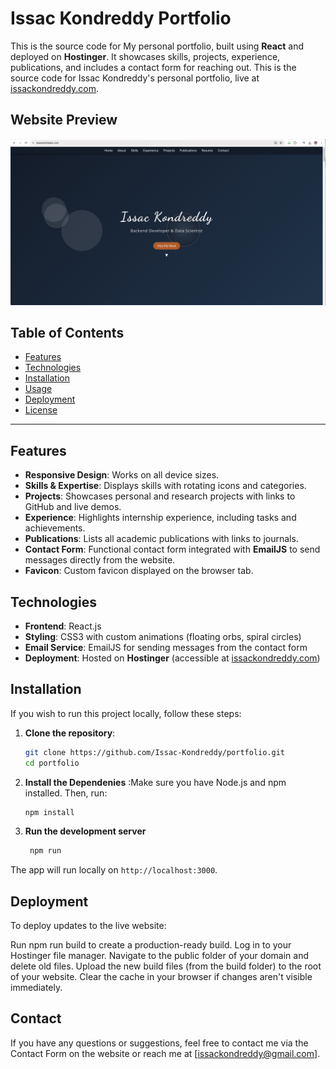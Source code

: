 # Issac Kondreddy Portfolio

This is the source code for My personal portfolio, built using **React** and deployed on **Hostinger**. It showcases skills, projects, experience, publications, and includes a contact form for reaching out. This is the source code for Issac Kondreddy's personal portfolio, live at [issackondreddy.com](https://issackondreddy.com).
## Website Preview

![Portfolio Preview](src/assets/HomePage.png)

## Table of Contents

- [Features](#features)
- [Technologies](#technologies)
- [Installation](#installation)
- [Usage](#usage)
- [Deployment](#deployment)
- [License](#license)

---

## Features

- **Responsive Design**: Works on all device sizes.
- **Skills & Expertise**: Displays skills with rotating icons and categories.
- **Projects**: Showcases personal and research projects with links to GitHub and live demos.
- **Experience**: Highlights internship experience, including tasks and achievements.
- **Publications**: Lists all academic publications with links to journals.
- **Contact Form**: Functional contact form integrated with **EmailJS** to send messages directly from the website.
- **Favicon**: Custom favicon displayed on the browser tab.

## Technologies

- **Frontend**: React.js
- **Styling**: CSS3 with custom animations (floating orbs, spiral circles)
- **Email Service**: EmailJS for sending messages from the contact form
- **Deployment**: Hosted on **Hostinger** (accessible at [issackondreddy.com](https://issackondreddy.com))
  
## Installation

If you wish to run this project locally, follow these steps:

1. **Clone the repository**:
   ```bash
   git clone https://github.com/Issac-Kondreddy/portfolio.git
   cd portfolio
   ```
2. **Install the Dependenies** :Make sure you have Node.js and npm installed. Then, run:
   ```bash
   npm install
   ```
3. **Run the development server**
   ```bash
    npm run
   ```
The app will run locally on ```http://localhost:3000```.

## Deployment
To deploy updates to the live website:

Run npm run build to create a production-ready build.
Log in to your Hostinger file manager.
Navigate to the public folder of your domain and delete old files.
Upload the new build files (from the build folder) to the root of your website.
Clear the cache in your browser if changes aren't visible immediately.

## Contact
If you have any questions or suggestions, feel free to contact me via the Contact Form on the website or reach me at [issackondreddy@gmail.com].
